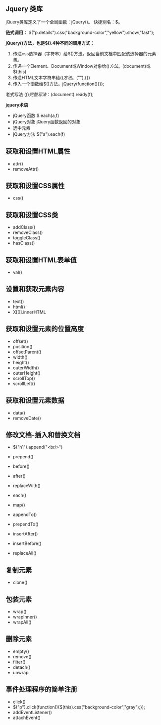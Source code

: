## Jquery 类库
jQuery类库定义了一个全局函数：jQuery()。 快捷别名：$。

**链式调用：**
$("p.details").css("background-color","yellow").show("fast");

**jQuery()方法，也是$().4种不同的调用方式：**

1. 传递css选择器（字符串）给$()方法。返回当前文档中匹配该选择器的元素集。
1. 传递一个Element、Document或Window对象给$()方法。$(document)或$(this)
1. 传递HTML文本字符串给$()方法。$("<img>"),{})
1. 传入一个函数给$()方法。jQuery(function(){});

老式写法 $(f)  完整写法：$(document).ready(f);

**jquery术语**

- jQuery函数	$.each(a,f)
- jQuery对象	jQuery函数返回的对象
- 选中元素
- jQuery方法	$("a").each(f)

**获取和设置HTML属性**
-
- attr()
- removeAttr()

**获取和设置CSS属性**
- 
- css()

**获取和设置CSS类**
- 
- addClass()
- removeClass()
- toggleClass()
- hasClass()

**获取和设置HTML表单值**
- 
- val()

**设置和获取元素内容**
- 
- text()
- html()
- X[0].innerHTML

**获取和设置元素的位置高度**
- 
- offset()
- position()
- offsetParent()
- width()
- height()
- outerWidth()
- outerHeight()
- scrollTop()
- scrollLeft()

**获取和设置元素数据**
- 
- data()
- removeDate()

**修改文档-插入和替换文档**
- 
- $("h1").append("<br/\>")
- prepend()
- before()
- after()
- replaceWith()
- each()
- map()

- appendTo()
- prependTo()
- insertAfter()
- insertBefore()
- replaceAll()


**复制元素**
- 
- clone()

**包装元素**
- 
- wrap()
- wrapInner()
- wrapAll()

**删除元素**
- 
- empty()
- remove()
- filter()
- detach()
- unwrap

**事件处理程序的简单注册**
- 
- click()
- $("p").click(function(){$(this).css("background-color","gray");});
- addEventListener()
- attachEvent()